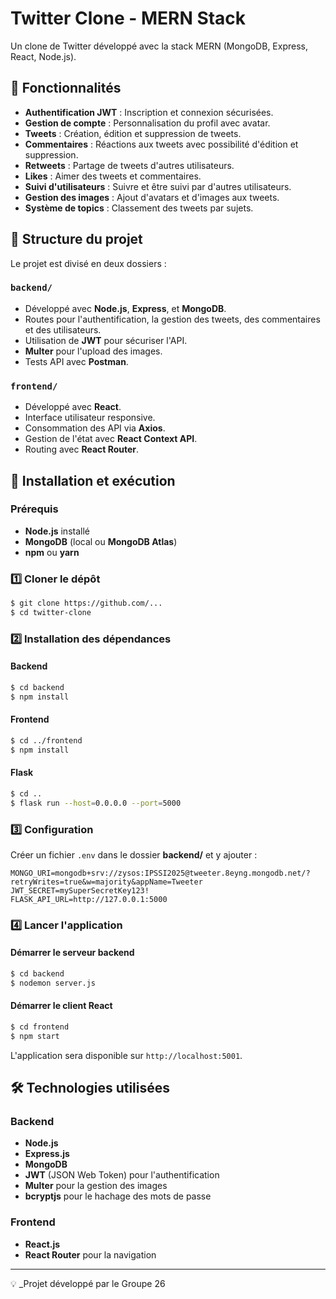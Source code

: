 # Twitter Clone - MERN Stack

Un clone de Twitter développé avec la stack MERN (MongoDB, Express, React, Node.js).

## 📌 Fonctionnalités

- **Authentification JWT** : Inscription et connexion sécurisées.
- **Gestion de compte** : Personnalisation du profil avec avatar.
- **Tweets** : Création, édition et suppression de tweets.
- **Commentaires** : Réactions aux tweets avec possibilité d'édition et suppression.
- **Retweets** : Partage de tweets d'autres utilisateurs.
- **Likes** : Aimer des tweets et commentaires.
- **Suivi d'utilisateurs** : Suivre et être suivi par d'autres utilisateurs.
- **Gestion des images** : Ajout d'avatars et d'images aux tweets.
- **Système de topics** : Classement des tweets par sujets.

## 📁 Structure du projet

Le projet est divisé en deux dossiers :

### `backend/`
- Développé avec **Node.js**, **Express**, et **MongoDB**.
- Routes pour l'authentification, la gestion des tweets, des commentaires et des utilisateurs.
- Utilisation de **JWT** pour sécuriser l'API.
- **Multer** pour l'upload des images.
- Tests API avec **Postman**.

### `frontend/`
- Développé avec **React**.
- Interface utilisateur responsive.
- Consommation des API via **Axios**.
- Gestion de l'état avec **React Context API**.
- Routing avec **React Router**.

## 🚀 Installation et exécution

### Prérequis

- **Node.js** installé
- **MongoDB** (local ou **MongoDB Atlas**)
- **npm** ou **yarn**

### 1️⃣ Cloner le dépôt

```sh
$ git clone https://github.com/...
$ cd twitter-clone
```

### 2️⃣ Installation des dépendances

#### Backend
```sh
$ cd backend
$ npm install
```

#### Frontend
```sh
$ cd ../frontend
$ npm install
```

#### Flask 
```sh
$ cd ..
$ flask run --host=0.0.0.0 --port=5000
```

### 3️⃣ Configuration

Créer un fichier `.env` dans le dossier **backend/** et y ajouter :

```env
MONGO_URI=mongodb+srv://zysos:IPSSI2025@tweeter.8eyng.mongodb.net/?retryWrites=true&w=majority&appName=Tweeter
JWT_SECRET=mySuperSecretKey123!
FLASK_API_URL=http://127.0.0.1:5000
```

### 4️⃣ Lancer l'application

#### Démarrer le serveur backend
```sh
$ cd backend
$ nodemon server.js
```

#### Démarrer le client React
```sh
$ cd frontend
$ npm start
```

L'application sera disponible sur `http://localhost:5001`.

## 🛠 Technologies utilisées

### Backend
- **Node.js**
- **Express.js**
- **MongoDB**
- **JWT** (JSON Web Token) pour l'authentification
- **Multer** pour la gestion des images
- **bcryptjs** pour le hachage des mots de passe

### Frontend
- **React.js**
- **React Router** pour la navigation


---

💡 _Projet développé par le Groupe 26
